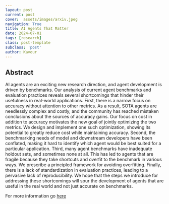 ```yaml
---
layout: post
current: post
cover:  assets/images/arxiv.jpeg
navigation: True
title: AI Agents That Matter
date: 2024-07-01
tags: [research]
class: post-template
subclass: 'post'
author: Kavour
---
```


<h2> Abstract </h2>

<p>AI agents are an exciting new research direction, and agent development is driven by benchmarks. Our analysis of current agent benchmarks and evaluation practices reveals several shortcomings that hinder their usefulness in real-world applications. First, there is a narrow focus on accuracy without attention to other metrics. As a result, SOTA agents are needlessly complex and costly, and the community has reached mistaken conclusions about the sources of accuracy gains. Our focus on cost in addition to accuracy motivates the new goal of jointly optimizing the two metrics. We design and implement one such optimization, showing its potential to greatly reduce cost while maintaining accuracy. Second, the benchmarking needs of model and downstream developers have been conflated, making it hard to identify which agent would be best suited for a particular application. Third, many agent benchmarks have inadequate holdout sets, and sometimes none at all. This has led to agents that are fragile because they take shortcuts and overfit to the benchmark in various ways. We prescribe a principled framework for avoiding overfitting. Finally, there is a lack of standardization in evaluation practices, leading to a pervasive lack of reproducibility. We hope that the steps we introduce for addressing these shortcomings will spur the development of agents that are useful in the real world and not just accurate on benchmarks.</p>

<p>For more information go <a href='https://arxiv.org/abs/2407.01502'>here</a></p>